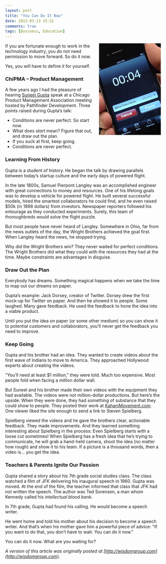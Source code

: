 ```yaml
---
layout: post
title: "You Can Do It Now"
date: 2013-03-13 15:31
comments: true
tags: [Business, Education]
---
```

<img style="margin-left:20px" src="/images/do_it_now.jpg" align="right" width="200" height="296" alt="You Can Do It Now" title="You Can Do It Now">
If you are fortunate enough to work in the technology industry, you do not need permission to move forward. So do it now.

Yes, you will have to define _it_ for yourself.

### ChiPMA – Product Management

A few years ago I had the pleasure of hearing [Suneel Gupta](http://www.youtube.com/watch?v=igsvMAU5POY) speak at a Chicago Product Management Association meeting hosted by Pathfinder Development. Three points raised during Gupta’s talk:

* Conditions are never perfect. So start now.
* What does _start_ mean? Figure that out, and draw out the plan.
* If you suck at first, keep going.
* Conditions are never perfect.

<!--more-->

### Learning From History

Gupta is a student of history. He began the talk by drawing parallels between today’s startup culture and the early days of powered flight.

In the late 1800s, Samuel Pierpont Langley was an accomplished engineer with great connections to money and resources. One of his lifelong goals was to develop a vehicle for powered flight. He built several successful models, hired the smartest collaborators he could find, and he even raised $50k (in 1898 dollars) from investors. Newspaper reporters followed his entourage as they conducted experiments. Surely, this team of thoroughbreds would solve the flight puzzle.

But most people have never heard of Langley. Somewhere in Ohio, far from the news outlets of the day, the Wright Brothers achieved the goal first. When Langley heard the news, he stopped trying.

Why did the Wright Brothers win? They never waited for perfect conditions. The Wright Brothers did what they could with the resources they had at the time. Maybe constraints are advantages in disguise.

### Draw Out the Plan

Everybody has dreams. Something magical happens when we take the time to map out our dreams on paper.

Gupta’s example: Jack Dorsey, creator of Twitter. Dorsey drew the first mock-up for Twitter on paper. And then he showed it to people. Some laughed. Many gave feedback. He used the feedback to hone the idea into a viable product.

Until you put the idea on paper (or some other medium) so you can show it to potential customers and collaborators, you’ll never get the feedback you need to improve.

### Keep Going

Gupta and his brother had an idea. They wanted to create videos about the first wave of Indians to move to America. They approached Hollywood experts about creating the videos.

"You’ll need at least $1 million," they were told. Much too expensive. Most people fold when facing a million dollar wall.

But Suneel and his brother made their own videos with the equipment they had available. The videos were not million-dollar productions. But here’s the upside: When they were done, they had something of substance that they could show to people. They posted their work at [KahaniMovement.com](http://kahanimovement.com). One viewer liked the site enough to send a link to Steven Spielberg.

Spielberg viewed the videos and he gave the brothers clear, actionable feedback. They made improvements. And they learned something interesting about Spielberg in the process: Even Spielberg starts with a loose cut sometimes! When Spielberg has a fresh idea that he’s trying to communicate, he will grab a hand-held camera, shoot the idea (no matter how rough) and show it to his team. If a picture is a thousand words, then a video is… you get the idea.

### Teachers & Parents Ignite Our Passion

Gupta shared a story about his 7th grade social studies class. The class watched a film of JFK delivering his inaugural speech in 1960. Gupta was moved. At the end of the film, the teacher informed that class that JFK had not written the speech. The author was Ted Sorensen, a man whom Kennedy called his _intellectual blood bank_.

In 7th grade, Gupta had found his calling. He would become a speech writer.

He went home and told his mother about his decision to become a speech writer. And that’s when his mother gave him a powerful piece of advice: "If you want to do that, you don’t have to wait. You can do it now."

You can do it now. What are you waiting for?

_A version of this article was originally posted at [http://wisdomgroup.com](http://wisdomgroup.com)._
